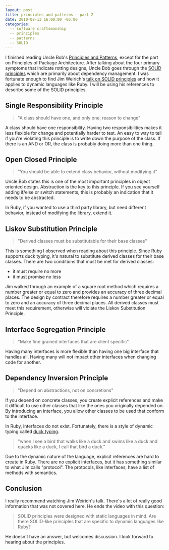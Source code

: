 ```yaml
---
layout: post
title: principles and patterns - part 2 
date: 2010-08-13 16:00:00 -05:00
categories:
  -- software craftsmanship
  -- principles
  -- patterns
  -- SOLID
---
```


I finished reading Uncle Bob's [Principles and Patterns](http://www.objectmentor.com/resources/articles/Principles_and_Patterns.pdf), except for the part on Principles of Package Architecture.  After talking about the four primary symptoms that indicate rotting designs, Uncle Bob goes through the [SOLID principles](http://butunclebob.com/ArticleS.UncleBob.PrinciplesOfOod) which are primarily about dependency management.  I was fortunate enough to find Jim Weirich's [talk on SOLID principles](http://rubyconf2009.confreaks.com/20-nov-2009-15-05-solid-ruby-jim-weirich.html) and how it applies to dynamic languages like Ruby.  I will be using his references to describe some of the SOLID principles.

## Single Responsibility Principle

> "A class should have one, and only one, reason to change"

A class should have one responsibility.  Having two responsibilities makes it less flexible for change and potentially harder to test.  An easy to way to tell if you're violating this principle is to write down the purpose of the class.  If there is an AND or OR, the class is probably doing more than one thing.

## Open Closed Principle

> "You should be able to extend class behavior, without modifying it"

Uncle Bob states this is one of the most important principles in object oriented design.  Abstraction is the key to this principle.  If you see yourself adding if/else or switch statements, this is probably an indication that it needs to be abstracted.

In Ruby, if you wanted to use a third party library, but need different behavior, instead of modifying the library, extend it.

## Liskov Substitution Principle

> "Derived classes must be substitutable for their base classes"

This is something I observed when reading about this principle.  Since Ruby supports duck typing, it's natural to substitute derived classes for their base classes.  There are two conditions that must be met for derived classes:

* it must require no more 
* it must promise no less

Jim walked through an example of a square root method which requires a number greater or equal to zero and provides an accuracy of three decimal places.  The design by contract therefore requires a number greater or equal to zero and an accuracy of three decimal places.  All derived classes must meet this requirement, otherwise will violate the Liskov Substitution Principle.

## Interface Segregation Principle

> "Make fine grained interfaces that are client specific"

Having many interfaces is more flexible than having one big interface that handles all.  Having many will not impact other interfaces when changing code for another.

## Dependency Inversion Principle

> "Depend on abstractions, not on concretions"

If you depend on concrete classes, you create explicit references and make it difficult to use other classes that like the ones you originally depended on.  By introducing an interface, you allow other classes to be used that conform to the interface.  

In Ruby, interfaces do not exist.  Fortunately, there is a style of dynamic typing called [duck typing](http://en.wikipedia.org/wiki/Duck_typing).

> "when I see a bird that walks like a duck and swims like a duck and quacks like a duck, I call that bird a duck."

Due to the dynamic nature of the language, explicit references are hard to create in Ruby.  There are no explicit interfaces, but it has something similar to what Jim calls "protocol".  The protocols, like interfaces, have a list of methods with semantics.

## Conclusion

I really recommend watching Jim Weirich's talk.  There's a lot of really good information that was not covered here.  He ends the video with this question:

> SOLID principles were designed with static languages in mind.  Are there SOLID-like principles that are specific to dynamic languages like Ruby?

He doesn't have an answer, but welcomes discussion.  I look forward to hearing about the principles.
